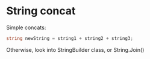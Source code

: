 # String concat


Simple concats:

```csharp
string newString = string1 + string2 + string3;
```

Otherwise, look into StringBuilder class, or String.Join()

